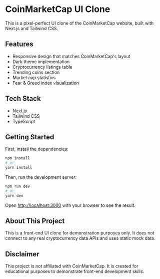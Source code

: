 # CoinMarketCap UI Clone

This is a pixel-perfect UI clone of the CoinMarketCap website, built with Next.js and Tailwind CSS.

## Features

- Responsive design that matches CoinMarketCap's layout
- Dark theme implementation
- Cryptocurrency listings table
- Trending coins section
- Market cap statistics
- Fear & Greed index visualization

## Tech Stack

- Next.js
- Tailwind CSS
- TypeScript

## Getting Started

First, install the dependencies:

```bash
npm install
# or
yarn install
```

Then, run the development server:

```bash
npm run dev
# or
yarn dev
```

Open [http://localhost:3000](http://localhost:3000) with your browser to see the result.

## About This Project

This is a front-end UI clone for demonstration purposes only. It does not connect to any real cryptocurrency data APIs and uses static mock data.

## Disclaimer

This project is not affiliated with CoinMarketCap. It is created for educational purposes to demonstrate front-end development skills.
